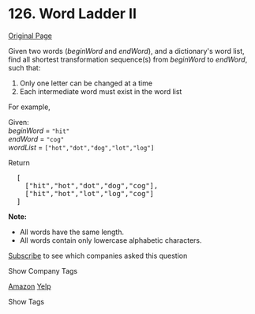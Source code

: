 # 126. Word Ladder II

[Original Page](https://leetcode.com/problems/word-ladder-ii/)

Given two words (_beginWord_ and _endWord_), and a dictionary's word list, find all shortest transformation sequence(s) from _beginWord_ to _endWord_, such that:

1.  Only one letter can be changed at a time
2.  Each intermediate word must exist in the word list

For example,

Given:  
_beginWord_ = `"hit"`  
_endWord_ = `"cog"`  
_wordList_ = `["hot","dot","dog","lot","log"]`  

Return  

<pre>  [
    ["hit","hot","dot","dog","cog"],
    ["hit","hot","lot","log","cog"]
  ]
</pre>

**Note:**  

*   All words have the same length.
*   All words contain only lowercase alphabetic characters.

<div>

[Subscribe](/subscribe/) to see which companies asked this question

</div>

<div>

<div id="company_tags" class="btn btn-xs btn-warning">Show Company Tags</div>

<span class="hidebutton">[Amazon](/company/amazon/) [Yelp](/company/yelp/)</span></div>

<div>

<div id="tags" class="btn btn-xs btn-warning">Show Tags</div>

<span class="hidebutton" style="display: none;">[Array](/tag/array/) [Backtracking](/tag/backtracking/) [Breadth-first Search](/tag/breadth-first-search/) [String](/tag/string/)</span></div>